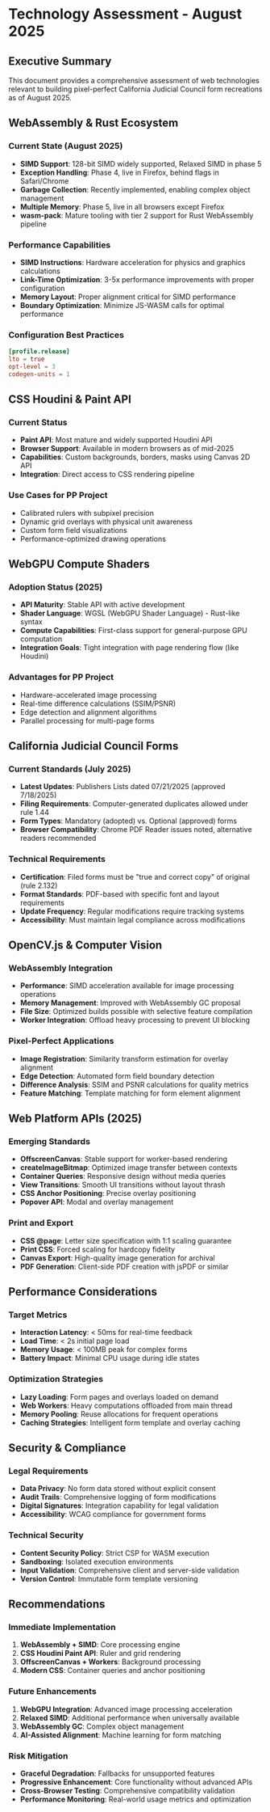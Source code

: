 # Technology Assessment - August 2025

## Executive Summary

This document provides a comprehensive assessment of web technologies relevant to building pixel-perfect California Judicial Council form recreations as of August 2025.

## WebAssembly & Rust Ecosystem

### Current State (August 2025)
- **SIMD Support**: 128-bit SIMD widely supported, Relaxed SIMD in phase 5
- **Exception Handling**: Phase 4, live in Firefox, behind flags in Safari/Chrome
- **Garbage Collection**: Recently implemented, enabling complex object management
- **Multiple Memory**: Phase 5, live in all browsers except Firefox
- **wasm-pack**: Mature tooling with tier 2 support for Rust WebAssembly pipeline

### Performance Capabilities
- **SIMD Instructions**: Hardware acceleration for physics and graphics calculations
- **Link-Time Optimization**: 3-5x performance improvements with proper configuration
- **Memory Layout**: Proper alignment critical for SIMD performance
- **Boundary Optimization**: Minimize JS-WASM calls for optimal performance

### Configuration Best Practices
```toml
[profile.release]
lto = true
opt-level = 3
codegen-units = 1
```

## CSS Houdini & Paint API

### Current Status
- **Paint API**: Most mature and widely supported Houdini API
- **Browser Support**: Available in modern browsers as of mid-2025
- **Capabilities**: Custom backgrounds, borders, masks using Canvas 2D API
- **Integration**: Direct access to CSS rendering pipeline

### Use Cases for PP Project
- Calibrated rulers with subpixel precision
- Dynamic grid overlays with physical unit awareness
- Custom form field visualizations
- Performance-optimized drawing operations

## WebGPU Compute Shaders

### Adoption Status (2025)
- **API Maturity**: Stable API with active development
- **Shader Language**: WGSL (WebGPU Shader Language) - Rust-like syntax
- **Compute Capabilities**: First-class support for general-purpose GPU computation
- **Integration Goals**: Tight integration with page rendering flow (like Houdini)

### Advantages for PP Project
- Hardware-accelerated image processing
- Real-time difference calculations (SSIM/PSNR)
- Edge detection and alignment algorithms
- Parallel processing for multi-page forms

## California Judicial Council Forms

### Current Standards (July 2025)
- **Latest Updates**: Publishers Lists dated 07/21/2025 (approved 7/18/2025)
- **Filing Requirements**: Computer-generated duplicates allowed under rule 1.44
- **Form Types**: Mandatory (adopted) vs. Optional (approved) forms
- **Browser Compatibility**: Chrome PDF Reader issues noted, alternative readers recommended

### Technical Requirements
- **Certification**: Filed forms must be "true and correct copy" of original (rule 2.132)
- **Format Standards**: PDF-based with specific font and layout requirements
- **Update Frequency**: Regular modifications require tracking systems
- **Accessibility**: Must maintain legal compliance across modifications

## OpenCV.js & Computer Vision

### WebAssembly Integration
- **Performance**: SIMD acceleration available for image processing operations
- **Memory Management**: Improved with WebAssembly GC proposal
- **File Size**: Optimized builds possible with selective feature compilation
- **Worker Integration**: Offload heavy processing to prevent UI blocking

### Pixel-Perfect Applications
- **Image Registration**: Similarity transform estimation for overlay alignment
- **Edge Detection**: Automated form field boundary detection
- **Difference Analysis**: SSIM and PSNR calculations for quality metrics
- **Feature Matching**: Template matching for form element alignment

## Web Platform APIs (2025)

### Emerging Standards
- **OffscreenCanvas**: Stable support for worker-based rendering
- **createImageBitmap**: Optimized image transfer between contexts
- **Container Queries**: Responsive design without media queries
- **View Transitions**: Smooth UI transitions without layout thrash
- **CSS Anchor Positioning**: Precise overlay positioning
- **Popover API**: Modal and overlay management

### Print and Export
- **CSS @page**: Letter size specification with 1:1 scaling guarantee
- **Print CSS**: Forced scaling for hardcopy fidelity
- **Canvas Export**: High-quality image generation for archival
- **PDF Generation**: Client-side PDF creation with jsPDF or similar

## Performance Considerations

### Target Metrics
- **Interaction Latency**: < 50ms for real-time feedback
- **Load Time**: < 2s initial page load
- **Memory Usage**: < 100MB peak for complex forms
- **Battery Impact**: Minimal CPU usage during idle states

### Optimization Strategies
- **Lazy Loading**: Form pages and overlays loaded on demand
- **Web Workers**: Heavy computations offloaded from main thread
- **Memory Pooling**: Reuse allocations for frequent operations
- **Caching Strategies**: Intelligent form template and overlay caching

## Security & Compliance

### Legal Requirements
- **Data Privacy**: No form data stored without explicit consent
- **Audit Trails**: Comprehensive logging of form modifications
- **Digital Signatures**: Integration capability for legal validation
- **Accessibility**: WCAG compliance for government forms

### Technical Security
- **Content Security Policy**: Strict CSP for WASM execution
- **Sandboxing**: Isolated execution environments
- **Input Validation**: Comprehensive client and server-side validation
- **Version Control**: Immutable form template versioning

## Recommendations

### Immediate Implementation
1. **WebAssembly + SIMD**: Core processing engine
2. **CSS Houdini Paint API**: Ruler and grid rendering
3. **OffscreenCanvas + Workers**: Background processing
4. **Modern CSS**: Container queries and anchor positioning

### Future Enhancements
1. **WebGPU Integration**: Advanced image processing acceleration
2. **Relaxed SIMD**: Additional performance when universally available
3. **WebAssembly GC**: Complex object management
4. **AI-Assisted Alignment**: Machine learning for form matching

### Risk Mitigation
- **Graceful Degradation**: Fallbacks for unsupported features
- **Progressive Enhancement**: Core functionality without advanced APIs
- **Cross-Browser Testing**: Comprehensive compatibility validation
- **Performance Monitoring**: Real-world usage metrics and optimization